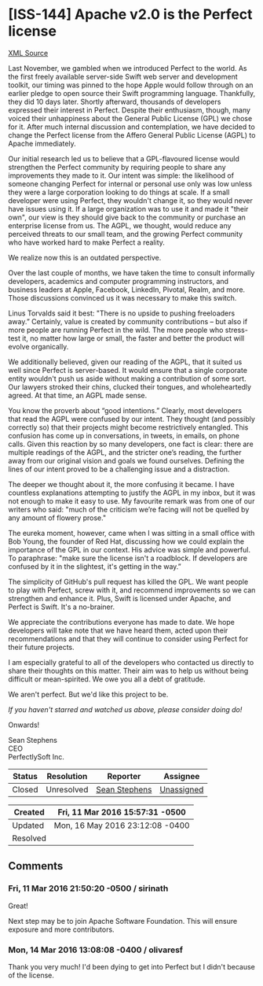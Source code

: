 # [ISS-144] Apache v2.0 is the Perfect license

[XML Source](../xml/ISS-144.xml)
<p><p>Last November, we gambled when we introduced Perfect to the world. As the first freely available server-side Swift web server and development toolkit, our timing was pinned to the hope Apple would follow through on an earlier pledge to open source their Swift programming language. Thankfully, they did 10 days later. Shortly afterward, thousands of developers expressed their interest in Perfect. Despite their enthusiasm, though, many voiced their unhappiness about the General Public License (GPL) we chose for it. After much internal discussion and contemplation, we have decided to change the Perfect license from the Affero General Public License (AGPL) to Apache immediately.</p>

<p>Our initial research led us to believe that a GPL-flavoured license would strengthen the Perfect community by requiring people to share any improvements they made to it. Our intent was simple: the likelihood of someone changing Perfect for internal or personal use only was low unless they were a large corporation looking to do things at scale. If a small developer were using Perfect, they wouldn't change it, so they would never have issues using it. If a large organization was to use it and made it "their own", our view is they should give back to the community or purchase an enterprise license from us. The AGPL, we thought, would reduce any perceived threats to our small team, and the growing Perfect community who have worked hard to make Perfect a reality.</p>

<p>We realize now this is an outdated perspective.</p>

<p>Over the last couple of months, we have taken the time to consult informally developers, academics and computer programming instructors, and business leaders at Apple, Facebook, LinkedIn, Pivotal, Realm, and more. Those discussions convinced us it was necessary to make this switch.</p>

<p>Linus Torvalds said it best: "There is no upside to pushing freeloaders away.” Certainly, value is created by community contributions – but also if more people are running Perfect in the wild. The more people who stress-test it, no matter how large or small, the faster and better the product will evolve organically.</p>

<p>We additionally believed, given our reading of the AGPL, that it suited us well since Perfect is server-based. It would ensure that a single corporate entity wouldn't push us aside without making a contribution of some sort. Our lawyers stroked their chins, clucked their tongues, and wholeheartedly agreed. At that time, an AGPL made sense.</p>

<p>You know the proverb about “good intentions.” Clearly, most developers that read the AGPL were confused by our intent. They thought (and possibly correctly so) that their projects might become restrictively entangled. This confusion has come up in conversations, in tweets, in emails, on phone calls. Given this reaction by so many developers, one fact is clear: there are multiple readings of the AGPL, and the stricter one’s reading, the further away from our original vision and goals we found ourselves. Defining the lines of our intent proved to be a challenging issue and a distraction.</p>

<p>The deeper we thought about it, the more confusing it became. I have countless explanations attempting to justify the AGPL in my inbox, but it was not enough to make it easy to use. My favourite remark was from one of our writers who said: "much of the criticism we’re facing will not be quelled by any amount of flowery prose."</p>

<p>The eureka moment, however, came when I was sitting in a small office with Bob Young, the founder of Red Hat, discussing how we could explain the importance of the GPL in our context. His advice was simple and powerful. To paraphrase: "make sure the license isn't a roadblock. If developers are confused by it in the slightest, it's getting in the way.”</p>

<p>The simplicity of GitHub's pull request has killed the GPL. We want people to play with Perfect, screw with it, and recommend improvements so we can strengthen and enhance it. Plus, Swift is licensed under Apache, and Perfect is Swift. It's a no-brainer.</p>

<p>We appreciate the contributions everyone has made to date. We hope developers will take note that we have heard them, acted upon their recommendations and that they will continue to consider using Perfect for their future projects.</p>

<p>I am especially grateful to all of the developers who contacted us directly to share their thoughts on this matter. Their aim was to help us without being difficult or mean-spirited. We owe you all a debt of gratitude.</p>

<p>We aren't perfect. But we'd like this project to be.</p>

<p><em>If you haven't starred and watched us above, please consider doing do!</em></p>

<p>Onwards!</p>

<p>Sean Stephens<br/>
CEO<br/>
PerfectlySoft Inc.</p></p>





Status|Resolution|Reporter|Assignee
------|----------|--------|--------
Closed|Unresolved|[Sean Stephens](seanstephens)|[Unassigned]($-1)





Created|Fri, 11 Mar 2016 15:57:31 -0500
-------|--------------
Updated|Mon, 16 May 2016 23:12:08 -0400
Resolved|


## Comments




### Fri, 11 Mar 2016 21:50:20 -0500 / sirinath 

<p><p>Great! </p>


<p>Next step may be to join Apache Software Foundation. This will ensure exposure and more contributors. </p></p>


### Mon, 14 Mar 2016 13:08:08 -0400 / olivaresf 

<p><p>Thank you very much! I'd been dying to get into Perfect but I didn't because of the license.</p></p>


